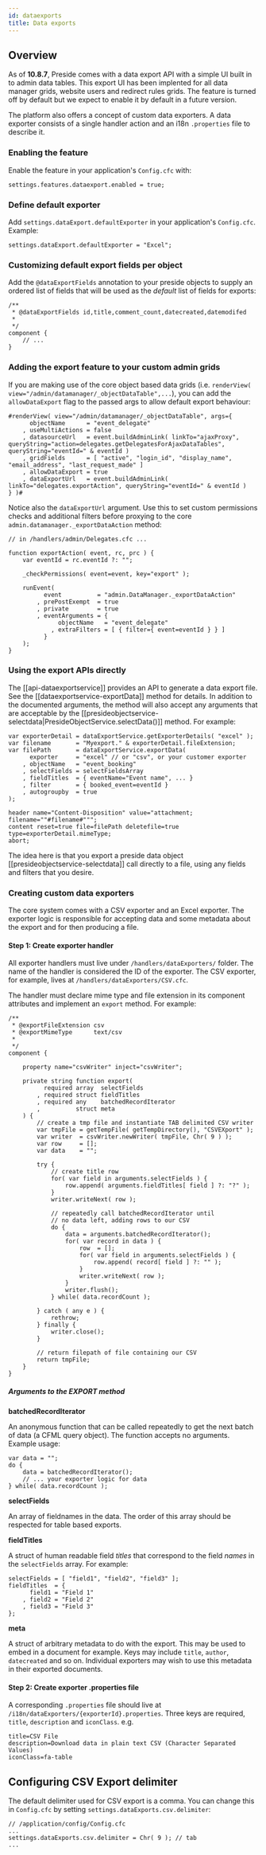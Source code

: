 ```yaml
---
id: dataexports
title: Data exports
---
```


## Overview

As of **10.8.7**, Preside comes with a data export API with a simple UI built in to admin data tables. This export UI has been implented for all data manager grids, website users and redirect rules grids. The feature is turned off by default but we expect to enable it by default in a future version.

The platform also offers a concept of custom data exporters. A data exporter consists of a single handler action and an i18n `.properties` file to describe it.

### Enabling the feature

Enable the feature in your application's `Config.cfc` with:

```
settings.features.dataexport.enabled = true;
```

### Define default exporter

Add `settings.dataExport.defaultExporter` in your application's `Config.cfc`. Example:

```
settings.dataExport.defaultExporter = "Excel";
```


### Customizing default export fields per object

Add the `@dataExportFields` annotation to your preside objects to supply an ordered list of fields that will be used as the _default_ list of fields for exports:

```luceescript
/**
 * @dataExportFields id,title,comment_count,datecreated,datemodifed
 *
 */
component {
	// ...
}
```

### Adding the export feature to your custom admin grids

If you are making use of the core object based data grids (i.e. `renderView( view="/admin/datamanager/_objectDataTable",...`), you can add the `allowDataExport` flag to the passed args to allow default export behaviour:

```luceescript
#renderView( view="/admin/datamanager/_objectDataTable", args={
	  objectName      = "event_delegate"
	, useMultiActions = false
	, datasourceUrl   = event.buildAdminLink( linkTo="ajaxProxy", queryString="action=delegates.getDelegatesForAjaxDataTables", queryString="eventId=" & eventId )
	, gridFields      = [ "active", "login_id", "display_name", "email_address", "last_request_made" ]
	, allowDataExport = true
	, dataExportUrl   = event.buildAdminLink( linkTo="delegates.exportAction", queryString="eventId=" & eventId )
} )#
```

Notice also the `dataExportUrl` argument. Use this to set custom permissions checks and additional filters before proxying to the core `admin.datamanager._exportDataAction` method:

```luceescript
// in /handlers/admin/Delegates.cfc ...

function exportAction( event, rc, prc ) {
	var eventId = rc.eventId ?: "";

	_checkPermissions( event=event, key="export" );

	runEvent(
		  event          = "admin.DataManager._exportDataAction"
		, prePostExempt  = true
		, private        = true
		, eventArguments = {
			  objectName   = "event_delegate"
			, extraFilters = [ { filter={ event=eventId } } ]
		  }
	);
}
```

### Using the export APIs directly

The [[api-dataexportservice]] provides an API to generate a data export file. See the [[dataexportservice-exportData]] method for details. In addition to the documented arguments, the method will also accept any arguments that are acceptable by the [[presideobjectservice-selectdata|PresideObjectService.selectData()]] method. For example:

```luceescript
var exporterDetail = dataExportService.getExporterDetails( "excel" );
var filename       = "Myexport." & exporterDetail.fileExtension;
var filePath       = dataExportService.exportData(
	  exporter     = "excel" // or "csv", or your customer exporter
	, objectName   = "event_booking"
	, selectFields = selectFieldsArray
	, fieldTitles  = { eventName="Event name", ... }
	, filter       = { booked_event=eventId }
	, autogroupby  = true
);

header name="Content-Disposition" value="attachment; filename=""#filename#""";
content reset=true file=filePath deletefile=true type=exporterDetail.mimeType;
abort;
```

The idea here is that you export a preside data object [[presideobjectservice-selectdata]] call directly to a file, using any fields and filters that you desire.

### Creating custom data exporters

The core system comes with a CSV exporter and an Excel exporter. The exporter logic is responsible for accepting data and some metadata about the export and for then producing a file.

#### Step 1: Create exporter handler

All exporter handlers must live under `/handlers/dataExporters/` folder. The name of the handler is considered the ID of the exporter. The CSV exporter, for example, lives at `/handlers/dataExporters/CSV.cfc`.

The handler must declare mime type and file extension in its component attributes and implement an `export` method. For example:

```luceescript
/**
 * @exportFileExtension csv
 * @exportMimeType      text/csv
 *
 */
component {

	property name="csvWriter" inject="csvWriter";

	private string function export(
		  required array  selectFields
		, required struct fieldTitles
		, required any    batchedRecordIterator
		,          struct meta
	) {
		// create a tmp file and instantiate TAB delimited CSV writer
		var tmpFile = getTempFile( getTempDirectory(), "CSVEXport" );
		var writer  = csvWriter.newWriter( tmpFile, Chr( 9 ) );
		var row     = [];
		var data    = "";

		try {
			// create title row
			for( var field in arguments.selectFields ) {
				row.append( arguments.fieldTitles[ field ] ?: "?" );
			}
			writer.writeNext( row );

			// repeatedly call batchedRecordIterator until
			// no data left, adding rows to our CSV
			do {
				data = arguments.batchedRecordIterator();
				for( var record in data ) {
					row  = [];
					for( var field in arguments.selectFields ) {
						row.append( record[ field ] ?: "" );
					}
					writer.writeNext( row );
				}
				writer.flush();
			} while( data.recordCount );

		} catch ( any e ) {
			rethrow;
		} finally {
			writer.close();
		}

		// return filepath of file containing our CSV
		return tmpFile;
	}
}
```

##### Arguments to the EXPORT method

**batchedRecordIterator**

An anonymous function that can be called repeatedly to get the next batch of data (a CFML query object). The function accepts no arguments. Example usage:

```luceescript
var data = "";
do {
	data = batchedRecordIterator();
	// ... your exporter logic for data
} while( data.recordCount );
```

**selectFields**

An array of fieldnames in the data. The order of this array should be respected for table based exports.

**fieldTitles**

A struct of human readable field _titles_ that correspond to the field _names_ in the `selectFields` array. For example:

```luceescript
selectFields = [ "field1", "field2", "field3" ];
fieldTitles  = {
	  field1 = "Field 1"
	, field2 = "Field 2"
	, field3 = "Field 3"
};
```

**meta**

A struct of arbitrary metadata to do with the export. This may be used to embed in a document for example. Keys may include `title`, `author`, `datecreated` and so on. Individual exporters may wish to use this metadata in their exported documents.

#### Step 2: Create exporter .properties file

A corresponding `.properties` file should live at `/i18n/dataExporters/{exporterId}.properties`. Three keys are required, `title`, `description` and `iconClass`. e.g.

```properties
title=CSV File
description=Download data in plain text CSV (Character Separated Values)
iconClass=fa-table
```

## Configuring CSV Export delimiter

The default delimiter used for CSV export is a comma. You can change this in `Config.cfc` by setting `settings.dataExports.csv.delimiter`:

```luceescript
// /application/config/Config.cfc
...
settings.dataExports.csv.delimiter = Chr( 9 ); // tab
...
```
